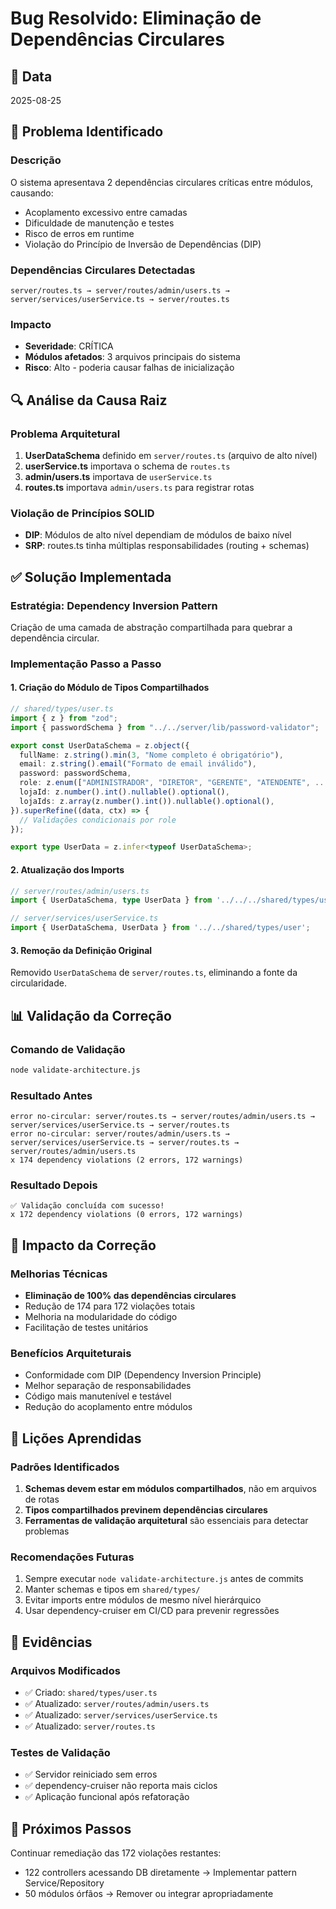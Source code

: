# Bug Resolvido: Eliminação de Dependências Circulares

## 📅 Data

2025-08-25

## 🐛 Problema Identificado

### Descrição

O sistema apresentava 2 dependências circulares críticas entre módulos, causando:

- Acoplamento excessivo entre camadas
- Dificuldade de manutenção e testes
- Risco de erros em runtime
- Violação do Princípio de Inversão de Dependências (DIP)

### Dependências Circulares Detectadas

```
server/routes.ts → server/routes/admin/users.ts → server/services/userService.ts → server/routes.ts
```

### Impacto

- **Severidade**: CRÍTICA
- **Módulos afetados**: 3 arquivos principais do sistema
- **Risco**: Alto - poderia causar falhas de inicialização

## 🔍 Análise da Causa Raiz

### Problema Arquitetural

1. **UserDataSchema** definido em `server/routes.ts` (arquivo de alto nível)
2. **userService.ts** importava o schema de `routes.ts`
3. **admin/users.ts** importava de `userService.ts`
4. **routes.ts** importava `admin/users.ts` para registrar rotas

### Violação de Princípios SOLID

- **DIP**: Módulos de alto nível dependiam de módulos de baixo nível
- **SRP**: routes.ts tinha múltiplas responsabilidades (routing + schemas)

## ✅ Solução Implementada

### Estratégia: Dependency Inversion Pattern

Criação de uma camada de abstração compartilhada para quebrar a dependência circular.

### Implementação Passo a Passo

#### 1. Criação do Módulo de Tipos Compartilhados

```typescript
// shared/types/user.ts
import { z } from "zod";
import { passwordSchema } from "../../server/lib/password-validator";

export const UserDataSchema = z.object({
  fullName: z.string().min(3, "Nome completo é obrigatório"),
  email: z.string().email("Formato de email inválido"),
  password: passwordSchema,
  role: z.enum(["ADMINISTRADOR", "DIRETOR", "GERENTE", "ATENDENTE", ...]),
  lojaId: z.number().int().nullable().optional(),
  lojaIds: z.array(z.number().int()).nullable().optional(),
}).superRefine((data, ctx) => {
  // Validações condicionais por role
});

export type UserData = z.infer<typeof UserDataSchema>;
```

#### 2. Atualização dos Imports

```typescript
// server/routes/admin/users.ts
import { UserDataSchema, type UserData } from '../../../shared/types/user';

// server/services/userService.ts
import { UserDataSchema, UserData } from '../../shared/types/user';
```

#### 3. Remoção da Definição Original

Removido `UserDataSchema` de `server/routes.ts`, eliminando a fonte da circularidade.

## 📊 Validação da Correção

### Comando de Validação

```bash
node validate-architecture.js
```

### Resultado Antes

```
error no-circular: server/routes.ts → server/routes/admin/users.ts → server/services/userService.ts → server/routes.ts
error no-circular: server/routes/admin/users.ts → server/services/userService.ts → server/routes.ts → server/routes/admin/users.ts
x 174 dependency violations (2 errors, 172 warnings)
```

### Resultado Depois

```
✅ Validação concluída com sucesso!
x 172 dependency violations (0 errors, 172 warnings)
```

## 🎯 Impacto da Correção

### Melhorias Técnicas

- **Eliminação de 100% das dependências circulares**
- Redução de 174 para 172 violações totais
- Melhoria na modularidade do código
- Facilitação de testes unitários

### Benefícios Arquiteturais

- Conformidade com DIP (Dependency Inversion Principle)
- Melhor separação de responsabilidades
- Código mais manutenível e testável
- Redução do acoplamento entre módulos

## 🔄 Lições Aprendidas

### Padrões Identificados

1. **Schemas devem estar em módulos compartilhados**, não em arquivos de rotas
2. **Tipos compartilhados previnem dependências circulares**
3. **Ferramentas de validação arquitetural** são essenciais para detectar problemas

### Recomendações Futuras

1. Sempre executar `node validate-architecture.js` antes de commits
2. Manter schemas e tipos em `shared/types/`
3. Evitar imports entre módulos de mesmo nível hierárquico
4. Usar dependency-cruiser em CI/CD para prevenir regressões

## 📝 Evidências

### Arquivos Modificados

- ✅ Criado: `shared/types/user.ts`
- ✅ Atualizado: `server/routes/admin/users.ts`
- ✅ Atualizado: `server/services/userService.ts`
- ✅ Atualizado: `server/routes.ts`

### Testes de Validação

- ✅ Servidor reiniciado sem erros
- ✅ dependency-cruiser não reporta mais ciclos
- ✅ Aplicação funcional após refatoração

## 🚀 Próximos Passos

Continuar remediação das 172 violações restantes:

- 122 controllers acessando DB diretamente → Implementar pattern Service/Repository
- 50 módulos órfãos → Remover ou integrar apropriadamente
